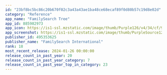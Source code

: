 ```yaml
---
id: "23bf8bc5bc86c20b670f02c3a43a43ae1ba48ce68ecaf89f0d80b57c19d8e02d"
category: "Reference"
app_name: "FamilySearch Tree"
app_id: 885982973
app_icon: https://is1-ssl.mzstatic.com/image/thumb/Purple126/v4/34/cf/9c/34cf9cbb-2c56-709c-25f5-fe3482a59164/AppIcon-0-0-1x_U007epad-0-0-0-85-220.png/1024x1024bb.png
app_screenshot: https://is1-ssl.mzstatic.com/image/thumb/PurpleSource122/v4/84/cb/e6/84cbe68c-c8bd-93bf-df34-eb8d7f6502aa/33f9a03e-c911-4339-b3fc-b393b9cc65f1_en-US-snapshotSim_iPhone_12_Pro_Max-find_1_DDFAA21D-4B42-48E0-9245-939D5E095E3E.png/1284x2778bb.png
publisher_id: 495353625
publisher_name: "FamilySearch International"
rank: 18
most_recent_release: 2024-01-26 00:00:00
release_count_in_past_year: 20
release_count_in_past_year_category: 7
release_count_in_past_year_top_in_category: 23
---
```

